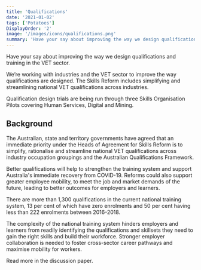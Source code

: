 ```yaml
---
title: 'Qualifications'
date: '2021-01-02'
tags: ['Potatoes']
DisplayOrder: '2'
image: '/images/icons/qualifications.png'
summary: 'Have your say about improving the way we design qualifications and training in the VET sector.'
---
```

Have your say about improving the way we design qualifications and training in the VET sector.

We’re working with industries and the VET sector to improve the way qualifications are designed. The Skills Reform includes simplifying and streamlining national VET qualifications across industries.

Qualification design trials are being run through three Skills Organisation Pilots covering Human Services, Digital and Mining.

## Background

The Australian, state and territory governments have agreed that an immediate priority under the Heads of Agreement for Skills Reform is to simplify, rationalise and streamline national VET qualifications across industry occupation groupings and the Australian Qualifications Framework.

Better qualifications will help to strengthen the training system and support Australia's immediate recovery from COVID-19. Reforms could also support greater employee mobility, to meet the job and market demands of the future, leading to better outcomes for employers and learners.

There are more than 1,300 qualifications in the current national training system, 13 per cent of which have zero enrolments and 50 per cent having less than 222 enrolments between 2016-2018.

The complexity of the national training system hinders employers and learners from readily identifying the qualifications and skillsets they need to gain the right skills and build their workforce. Stronger employer collaboration is needed to foster cross-sector career pathways and maximise mobility for workers.

Read more in the discussion paper.

